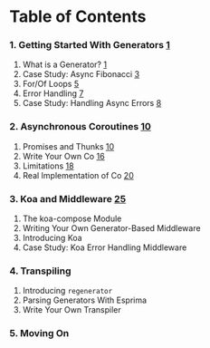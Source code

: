 # Table of Contents

### 1. Getting Started With Generators [1](#1)

1. What is a Generator? [1](#1)
2. Case Study: Async Fibonacci [3](#3)
3. For/Of Loops [5](#5)
4. Error Handling [7](#7)
5. Case Study: Handling Async Errors [8](#8)

### 2. Asynchronous Coroutines [10](#10)

1. Promises and Thunks [10](#10)
2. Write Your Own Co [16](#16)
3. Limitations [18](#18)
4. Real Implementation of Co [20](#20)

### 3. Koa and Middleware [25](#25)

1. The koa-compose Module
2. Writing Your Own Generator-Based Middleware
3. Introducing Koa
4. Case Study: Koa Error Handling Middleware

### 4. Transpiling

1. Introducing `regenerator`
2. Parsing Generators With Esprima
3. Write Your Own Transpiler

### 5. Moving On
